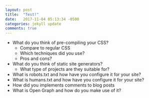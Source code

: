 ```yaml
---
layout: post
title:  "Test!"
date:   2017-11-04 05:13:34 -0500
categories: jekyll update
comments: true
---
```


* What do you think of pre-compiling your CSS?
  * Compare to regular CSS
  * Which techniques did you use?
  * Pros and cons?
* What do you think of static site generators?
  * What type of projects are they suitable for?
* What is robots.txt and how have you configure it for your site?
* What is humans.txt and how have you configure it for your site?
* How did you implements comments to blog posts
* What is Open Graph and how do you make use of it?

